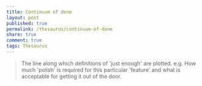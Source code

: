 ```yaml
---
title: Continuum of done
layout: post
published: true
permalink: /thesaurus/continuum-of-done
share: true
comment: true
tags: Thesaurus
---
```

> The line along which definitions of 'just enough' are plotted. 
e.g. How much 'polish' is required for this particular 'feature' and what is acceptable for getting it out of the door.